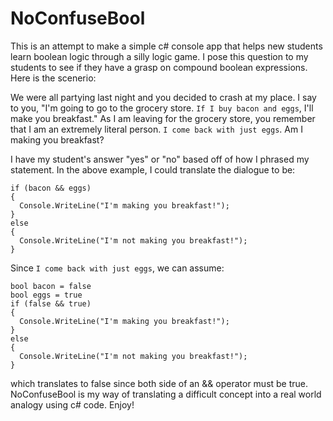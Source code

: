 # NoConfuseBool

This is an attempt to make a simple c# console app that helps new students learn boolean logic through a silly logic game. I pose this question to my students to 
see if they have a grasp on compound boolean expressions. Here is the scenerio:

We were all partying last night and you decided to crash at my place. I say to you, "I'm going to go to the grocery store. `If I buy bacon and eggs`, I'll make you breakfast." As I am leaving for the grocery store, you remember that I am an extremely literal person. `I come back with just eggs`. Am I making you breakfast?

I have my student's answer "yes" or "no" based off of how I phrased my statement. In the above example, I could translate the dialogue to be:
```
if (bacon && eggs)
{
  Console.WriteLine("I'm making you breakfast!");
}
else
{
  Console.WriteLine("I'm not making you breakfast!");
}

```
 
Since `I come back with just eggs`, we can assume:
```
bool bacon = false
bool eggs = true
if (false && true)
{
  Console.WriteLine("I'm making you breakfast!");
}
else
{
  Console.WriteLine("I'm not making you breakfast!");
}

```
which translates to false since both side of an && operator must be true. NoConfuseBool is my way of translating a difficult concept into a real world analogy using c# code. Enjoy! 
